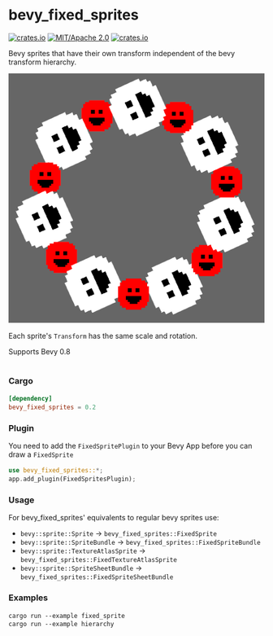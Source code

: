 # bevy_fixed_sprites

[![crates.io](https://img.shields.io/crates/v/bevy_fixed_sprites)](https://crates.io/crates/bevy_fixed_sprites)
[![MIT/Apache 2.0](https://img.shields.io/badge/license-MIT%2FApache-blue.svg)](https://github.com/ickshonpe/bevy_fixed_sprites)
[![crates.io](https://img.shields.io/crates/d/bevy_fixed_sprites)](https://crates.io/crates/bevy_fixed_sprites)

Bevy sprites that have their own transform independent of the bevy transform hierarchy.

![image](/assets/example.png)

Each sprite's `Transform` has the same scale and rotation.

Supports Bevy 0.8

#
### Cargo 
```toml
[dependency]
bevy_fixed_sprites = 0.2
```

### Plugin
You need to add the `FixedSpritePlugin` to your Bevy App before you can draw a
`FixedSprite`

```rust
use bevy_fixed_sprites::*;
app.add_plugin(FixedSpritesPlugin);
```

### Usage

For bevy_fixed_sprites' equivalents to regular bevy sprites use:

* `bevy::sprite::Sprite` -> `bevy_fixed_sprites::FixedSprite`
* `bevy::sprite::SpriteBundle` -> `bevy_fixed_sprites::FixedSpriteBundle`
* `bevy::sprite::TextureAtlasSprite` -> `bevy_fixed_sprites::FixedTextureAtlasSprite`
* `bevy::sprite::SpriteSheetBundle` -> `bevy_fixed_sprites::FixedSpriteSheetBundle`

### Examples

```
cargo run --example fixed_sprite
cargo run --example hierarchy
```